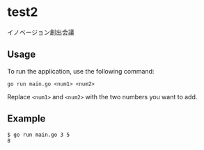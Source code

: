 # test2
イノベージョン創出会議

## Usage

To run the application, use the following command:

```
go run main.go <num1> <num2>
```

Replace `<num1>` and `<num2>` with the two numbers you want to add.

## Example

```
$ go run main.go 3 5
8
```
